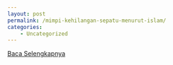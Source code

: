 ```yaml
---
layout: post
permalink: /mimpi-kehilangan-sepatu-menurut-islam/
categories:
    - Uncategorized
---
```


[Baca Selengkapnya](/09)